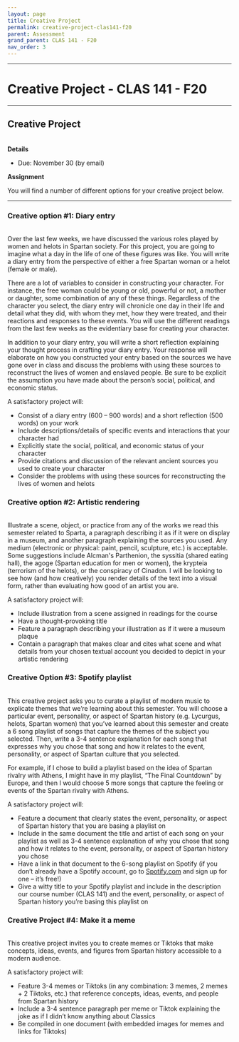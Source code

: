 ```yaml
---
layout: page
title: Creative Project
permalink: creative-project-clas141-f20
parent: Assessment
grand_parent: CLAS 141 - F20
nav_order: 3
---
```

***

# Creative Project - CLAS 141 - F20

***

## Creative Project
&nbsp;  
**Details**

- Due: November 30 (by email)

**Assignment**

You will find a number of different options for your creative project below.

***

### Creative option #1: Diary entry
&nbsp;  
Over the last few weeks, we have discussed the various roles played by women and helots in Spartan society. For this project, you are going to imagine what a day in the life of one of these figures was like. You will write a diary entry from the perspective of either a free Spartan woman or a helot (female or male).

There are a lot of variables to consider in constructing your character. For instance, the free woman could be young or old, powerful or not, a mother or daughter, some combination of any of these things. Regardless of the character you select, the diary entry will chronicle one day in their life and detail what they did, with whom they met, how they were treated, and their reactions and responses to these events. You will use the different readings from the last few weeks as the evidentiary base for creating your character.

In addition to your diary entry, you will write a short reflection explaining your thought process in crafting your diary entry. Your response will elaborate on how you constructed your entry based on the sources we have gone over in class and discuss the problems with using these sources to reconstruct the lives of women and enslaved people. Be sure to be explicit the assumption you have made about the person’s social, political, and economic status.

A satisfactory project will:
- Consist of a diary entry (600 – 900 words) and a short reflection (500 words) on your work
- Include descriptions/details of specific events and interactions that your character had
- Explicitly state the social, political, and economic status of your character
-	Provide citations and discussion of the relevant ancient sources you used to create your character
-	Consider the problems with using these sources for reconstructing the lives of women and helots

### Creative option #2: Artistic rendering
&nbsp;  
Illustrate a scene, object, or practice from any of the works we read this semester related to Sparta, a paragraph describing it as if it were on display in a museum, and another paragraph explaining the sources you used. Any medium (electronic or physical: paint, pencil, sculpture, etc.) is acceptable. Some suggestions include Alcman's Parthenion, the syssitia (shared eating hall), the agoge (Spartan education for men or women), the krypteia (terrorism of the helots), or the conspiracy of Cinadon. I will be looking to see how (and how creatively) you render details of the text into a visual form, rather than evaluating how good of an artist you are.

A satisfactory project will:
- Include illustration from a scene assigned in readings for the course
- Have a thought-provoking title
- Feature a paragraph describing your illustration as if it were a museum plaque
- Contain a paragraph that makes clear and cites what scene and what details from your chosen textual account you decided to depict in your artistic rendering

### Creative Option #3: Spotify playlist
&nbsp;  
This creative project asks you to curate a playlist of modern music to explicate themes that we’re learning about this semester. You will choose a particular event, personality, or aspect of Spartan history (e.g. Lycurgus, helots, Spartan women) that you’ve learned about this semester and create a 6 song playlist of songs that capture the themes of the subject you selected. Then, write a 3-4 sentence explanation for each song that expresses why you chose that song and how it relates to the event, personality, or aspect of Spartan culture that you selected.

For example, if I chose to build a playlist based on the idea of Spartan rivalry with Athens, I might have in my playlist, “The Final Countdown” by Europe, and then I would choose 5 more songs that capture the feeling or events of the Spartan rivalry with Athens.

A satisfactory project will:
- Feature a document that clearly states the event, personality, or aspect of Spartan history that you are basing a playlist on
- Include in the same document the title and artist of each song on your playlist as well as 3-4 sentence explanation of why you chose that song and how it relates to the event, personality, or aspect of Spartan history you chose
- Have a link in that document to the 6-song playlist on Spotify (if you don’t already have a Spotify account, go to [Spotify.com](spotify.com) and sign up for one – it’s free!)
- Give a witty title to your Spotify playlist and include in the description our course number (CLAS 141) and the event, personality, or aspect of Spartan history you’re basing this playlist on

### Creative Project #4: Make it a meme
&nbsp;  
This creative project invites you to create memes or Tiktoks that make concepts, ideas, events, and figures from Spartan history accessible to a modern audience.

A satisfactory project will:
- Feature 3-4 memes or Tiktoks (in any combination: 3 memes, 2 memes + 2 Tiktoks, etc.) that reference concepts, ideas, events, and people from Spartan history
- Include a 3-4 sentence paragraph per meme or Tiktok explaining the joke as if I didn’t know anything about Classics
- Be compiled in one document (with embedded images for memes and links for Tiktoks)
